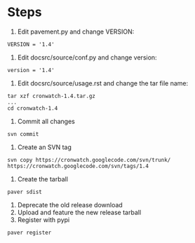 # Steps #

  1. Edit pavement.py and change VERSION:
```
VERSION = '1.4'
```
  1. Edit docsrc/source/conf.py and change version:
```
version = '1.4'
```
  1. Edit docsrc/source/usage.rst and change the tar file name:
```
tar xzf cronwatch-1.4.tar.gz
...
cd cronwatch-1.4
```
  1. Commit all changes
```
svn commit
```
  1. Create an SVN tag
```
svn copy https://cronwatch.googlecode.com/svn/trunk/ https://cronwatch.googlecode.com/svn/tags/1.4
```
  1. Create the tarball
```
paver sdist
```
  1. Deprecate the old release download
  1. Upload and feature the new release tarball
  1. Register with pypi
```
paver register
```